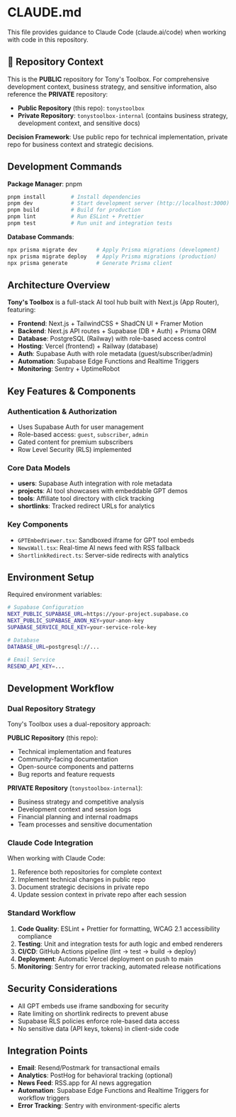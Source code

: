 # CLAUDE.md

This file provides guidance to Claude Code (claude.ai/code) when working with code in this repository.

## 🔗 Repository Context

This is the **PUBLIC** repository for Tony's Toolbox. For comprehensive development context, business strategy, and sensitive information, also reference the **PRIVATE** repository:

- **Public Repository** (this repo): `tonystoolbox`
- **Private Repository**: `tonystoolbox-internal` (contains business strategy, development context, and sensitive docs)

**Decision Framework**: Use public repo for technical implementation, private repo for business context and strategic decisions.

## Development Commands

**Package Manager**: pnpm
```bash
pnpm install        # Install dependencies
pnpm dev            # Start development server (http://localhost:3000)
pnpm build          # Build for production
pnpm lint           # Run ESLint + Prettier
pnpm test           # Run unit and integration tests
```

**Database Commands**:
```bash
npx prisma migrate dev      # Apply Prisma migrations (development)
npx prisma migrate deploy   # Apply Prisma migrations (production)
npx prisma generate         # Generate Prisma client
```

## Architecture Overview

**Tony's Toolbox** is a full-stack AI tool hub built with Next.js (App Router), featuring:

- **Frontend**: Next.js + TailwindCSS + ShadCN UI + Framer Motion
- **Backend**: Next.js API routes + Supabase (DB + Auth) + Prisma ORM
- **Database**: PostgreSQL (Railway) with role-based access control
- **Hosting**: Vercel (frontend) + Railway (database)
- **Auth**: Supabase Auth with role metadata (guest/subscriber/admin)
- **Automation**: Supabase Edge Functions and Realtime Triggers
- **Monitoring**: Sentry + UptimeRobot

## Key Features & Components

### Authentication & Authorization
- Uses Supabase Auth for user management
- Role-based access: `guest`, `subscriber`, `admin`
- Gated content for premium subscribers
- Row Level Security (RLS) implemented

### Core Data Models
- **users**: Supabase Auth integration with role metadata
- **projects**: AI tool showcases with embeddable GPT demos
- **tools**: Affiliate tool directory with click tracking
- **shortlinks**: Tracked redirect URLs for analytics

### Key Components
- `GPTEmbedViewer.tsx`: Sandboxed iframe for GPT tool embeds
- `NewsWall.tsx`: Real-time AI news feed with RSS fallback
- `ShortlinkRedirect.ts`: Server-side redirects with analytics

## Environment Setup

Required environment variables:
```bash
# Supabase Configuration
NEXT_PUBLIC_SUPABASE_URL=https://your-project.supabase.co
NEXT_PUBLIC_SUPABASE_ANON_KEY=your-anon-key
SUPABASE_SERVICE_ROLE_KEY=your-service-role-key

# Database
DATABASE_URL=postgresql://...

# Email Service
RESEND_API_KEY=...
```

## Development Workflow

### **Dual Repository Strategy**
Tony's Toolbox uses a dual-repository approach:

**PUBLIC Repository** (this repo):
- Technical implementation and features
- Community-facing documentation
- Open-source components and patterns
- Bug reports and feature requests

**PRIVATE Repository** (`tonystoolbox-internal`):
- Business strategy and competitive analysis
- Development context and session logs
- Financial planning and internal roadmaps
- Team processes and sensitive documentation

### **Claude Code Integration**
When working with Claude Code:
1. Reference both repositories for complete context
2. Implement technical changes in public repo
3. Document strategic decisions in private repo
4. Update session context in private repo after each session

### **Standard Workflow**
1. **Code Quality**: ESLint + Prettier for formatting, WCAG 2.1 accessibility compliance
2. **Testing**: Unit and integration tests for auth logic and embed renderers
3. **CI/CD**: GitHub Actions pipeline (lint → test → build → deploy)
4. **Deployment**: Automatic Vercel deployment on push to main
5. **Monitoring**: Sentry for error tracking, automated release notifications

## Security Considerations

- All GPT embeds use iframe sandboxing for security
- Rate limiting on shortlink redirects to prevent abuse
- Supabase RLS policies enforce role-based data access
- No sensitive data (API keys, tokens) in client-side code

## Integration Points

- **Email**: Resend/Postmark for transactional emails
- **Analytics**: PostHog for behavioral tracking (optional)
- **News Feed**: RSS.app for AI news aggregation
- **Automation**: Supabase Edge Functions and Realtime Triggers for workflow triggers
- **Error Tracking**: Sentry with environment-specific alerts